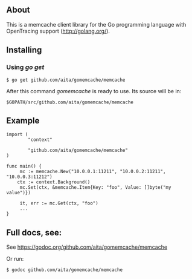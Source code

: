 ## About

This is a memcache client library for the Go programming language with OpenTracing support
(http://golang.org/).

## Installing

### Using *go get*

    $ go get github.com/aita/gomemcache/memcache

After this command *gomemcache* is ready to use. Its source will be in:

    $GOPATH/src/github.com/aita/gomemcache/memcache

## Example

    import (
            "context"

            "github.com/aita/gomemcache/memcache"
    )

    func main() {
         mc := memcache.New("10.0.0.1:11211", "10.0.0.2:11211", "10.0.0.3:11212")
        ctx := context.Background()
         mc.Set(ctx, &memcache.Item{Key: "foo", Value: []byte("my value")})

         it, err := mc.Get(ctx, "foo")
         ...
    }

## Full docs, see:

See https://godoc.org/github.com/aita/gomemcache/memcache

Or run:

    $ godoc github.com/aita/gomemcache/memcache

